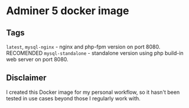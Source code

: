 # Adminer 5 docker image


## Tags

`latest`, `mysql-nginx` - nginx and php-fpm version on port 8080. RECOMENDED
`mysql-standalone` - standalone version using php build-in web server on port 8080.

## Disclaimer

I created this Docker image for my personal workflow, so it hasn't been tested in use cases beyond those I regularly work with.
